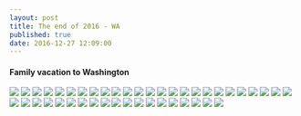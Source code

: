 ```yaml
---
layout: post
title: The end of 2016 - WA
published: true
date: 2016-12-27 12:09:00
---
```


#### Family vacation to Washington

![](https://s26.postimg.org/kol8luhk9/DSCF16852.jpg)
![](https://s26.postimg.org/mho5a62qx/DSCF16854.jpg)
![](https://s26.postimg.org/rivjbja7d/DSCF16857.jpg)
![](https://s26.postimg.org/hmugbw4fd/DSCF16870.jpg)
![](https://s26.postimg.org/np232dsvd/DSCF16883.jpg)
![](https://s26.postimg.org/c1817u3qh/DSCF16887.jpg)
![](https://s26.postimg.org/c2mkezuy1/DSCF16896.jpg)
![](https://s26.postimg.org/diy2x4xux/DSCF16903.jpg)
![](https://s26.postimg.org/n4rndfp0p/DSCF16908.jpg)
![](https://s26.postimg.org/b467cphm1/DSCF16913.jpg)
![](https://s26.postimg.org/kpzrt08rt/DSCF16918.jpg)
![](https://s26.postimg.org/oavnc8dbd/DSCF16945.jpg)
![](https://s26.postimg.org/3s0r75ze1/DSCF16946.jpg)
![](https://s26.postimg.org/jes0kjd61/DSCF16948.jpg)
![](https://s26.postimg.org/6bwe19my1/DSCF16950.jpg)
![](https://s26.postimg.org/60exoi6i1/DSCF16951.jpg)
![](https://s26.postimg.org/he62dg6eh/DSCF16958.jpg)
![](https://s26.postimg.org/ngdp3xuuh/DSCF16963.jpg)
![](https://s26.postimg.org/x279k8m09/DSCF16966.jpg)
![](https://s26.postimg.org/kc3175e21/DSCF16967.jpg)
![](https://s26.postimg.org/g488yecmh/DSCF16972.jpg)
![](https://s26.postimg.org/k1vinszft/DSCF16984.jpg)
![](https://s26.postimg.org/avd80iu7d/DSCF16987.jpg)
![](https://s26.postimg.org/eg93jqyqx/DSCF16991.jpg)
![](https://s26.postimg.org/lxiayyoa1/DSCF17006.jpg)
![](https://s26.postimg.org/lm0um77u1/DSCF17050.jpg)
![](https://s26.postimg.org/qm2w7w2uh/DSCF17051.jpg)
![](https://s26.postimg.org/j7dkfigyx/DSCF17065.jpg)
![](https://s26.postimg.org/ci70zhvmx/DSCF17079.jpg)
![](https://s26.postimg.org/782287be1/DSCF17081.jpg)
![](https://s26.postimg.org/4s08uctbd/DSCF17106.jpg)
![](https://s26.postimg.org/izpxj0609/DSCF17115.jpg)
![](https://s26.postimg.org/erv5a94kp/DSCF17124.jpg)
![](https://s26.postimg.org/vgwl66161/DSCF17134.jpg)
![](https://s26.postimg.org/omqvu7xwp/DSCF17136.jpg)
![](https://s26.postimg.org/7nhxeymp5/DSCF17152.jpg)
![](https://s26.postimg.org/x7k7le82x/DSCF17158.jpg)
![](https://s26.postimg.org/zdeifwbjd/DSCF17177.jpg)
![](https://s26.postimg.org/xzmvklca1/DSCF17199.jpg)
![](https://s26.postimg.org/kwr91bm21/DSCF17203.jpg)
![](https://s26.postimg.org/s1dno3ip5/DSCF17233.jpg)
![](https://s26.postimg.org/plbua90mh/DSCF17246.jpg)
![](https://s26.postimg.org/getjmyve1/DSCF17252.jpg)
![](https://s26.postimg.org/s57h4co6h/DSCF17253.jpg)
